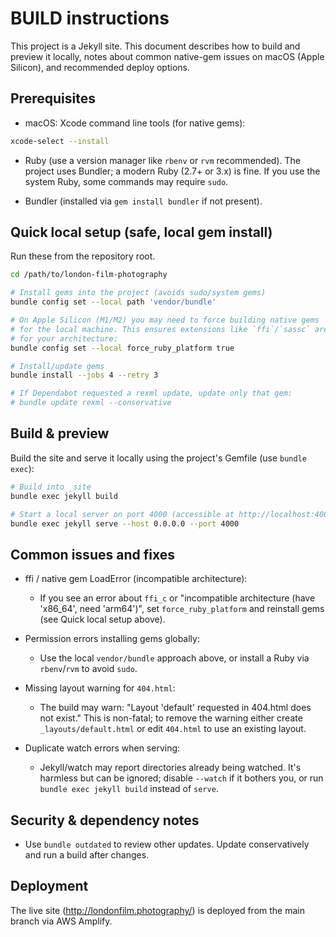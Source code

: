 BUILD instructions
==================

This project is a Jekyll site. This document describes how to build and preview it locally, notes about common native-gem issues on macOS (Apple Silicon), and recommended deploy options.

Prerequisites
-------------
- macOS: Xcode command line tools (for native gems):

```bash
xcode-select --install
```

- Ruby (use a version manager like `rbenv` or `rvm` recommended). The project uses Bundler; a modern Ruby (2.7+ or 3.x) is fine. If you use the system Ruby, some commands may require `sudo`.

- Bundler (installed via `gem install bundler` if not present).

Quick local setup (safe, local gem install)
-----------------------------------------
Run these from the repository root.

```bash
cd /path/to/london-film-photography

# Install gems into the project (avoids sudo/system gems)
bundle config set --local path 'vendor/bundle'

# On Apple Silicon (M1/M2) you may need to force building native gems
# for the local machine. This ensures extensions like `ffi`/`sassc` are compiled
# for your architecture:
bundle config set --local force_ruby_platform true

# Install/update gems
bundle install --jobs 4 --retry 3

# If Dependabot requested a rexml update, update only that gem:
# bundle update rexml --conservative
```

Build & preview
---------------
Build the site and serve it locally using the project's Gemfile (use `bundle exec`):

```bash
# Build into _site
bundle exec jekyll build

# Start a local server on port 4000 (accessible at http://localhost:4000)
bundle exec jekyll serve --host 0.0.0.0 --port 4000
```

Common issues and fixes
-----------------------
- ffi / native gem LoadError (incompatible architecture):
  - If you see an error about `ffi_c` or "incompatible architecture (have 'x86_64', need 'arm64')",
    set `force_ruby_platform` and reinstall gems (see Quick local setup above).

- Permission errors installing gems globally:
  - Use the local `vendor/bundle` approach above, or install a Ruby via `rbenv`/`rvm` to avoid `sudo`.

- Missing layout warning for `404.html`:
  - The build may warn: "Layout 'default' requested in 404.html does not exist." This is non-fatal; to remove
    the warning either create `_layouts/default.html` or edit `404.html` to use an existing layout.

- Duplicate watch errors when serving:
  - Jekyll/watch may report directories already being watched. It's harmless but can be ignored; disable `--watch`
    if it bothers you, or run `bundle exec jekyll build` instead of `serve`.

Security & dependency notes
--------------------------

- Use `bundle outdated` to review other updates. Update conservatively and run a build after changes.

Deployment
---------------------

The live site (http://londonfilm.photography/) is deployed from the main branch via AWS Amplify.